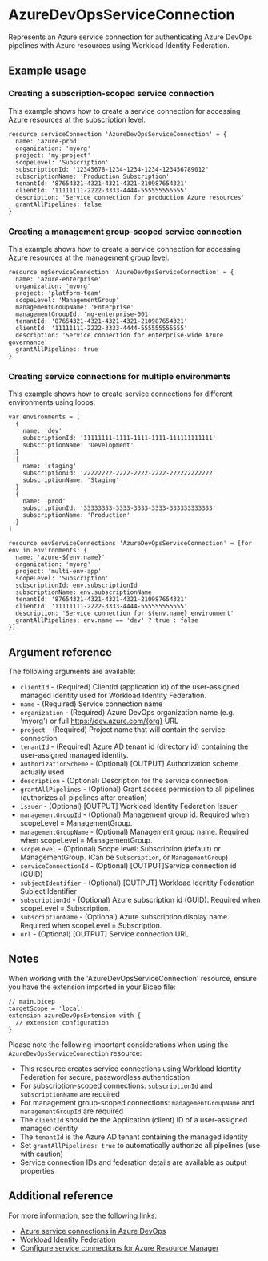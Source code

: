 ﻿# AzureDevOpsServiceConnection

Represents an Azure service connection for authenticating Azure DevOps pipelines with Azure resources using Workload Identity Federation.

## Example usage

### Creating a subscription-scoped service connection

This example shows how to create a service connection for accessing Azure resources at the subscription level.

```bicep
resource serviceConnection 'AzureDevOpsServiceConnection' = {
  name: 'azure-prod'
  organization: 'myorg'
  project: 'my-project'
  scopeLevel: 'Subscription'
  subscriptionId: '12345678-1234-1234-1234-123456789012'
  subscriptionName: 'Production Subscription'
  tenantId: '87654321-4321-4321-4321-210987654321'
  clientId: '11111111-2222-3333-4444-555555555555'
  description: 'Service connection for production Azure resources'
  grantAllPipelines: false
}
```

### Creating a management group-scoped service connection

This example shows how to create a service connection for accessing Azure resources at the management group level.

```bicep
resource mgServiceConnection 'AzureDevOpsServiceConnection' = {
  name: 'azure-enterprise'
  organization: 'myorg'
  project: 'platform-team'
  scopeLevel: 'ManagementGroup'
  managementGroupName: 'Enterprise'
  managementGroupId: 'mg-enterprise-001'
  tenantId: '87654321-4321-4321-4321-210987654321'
  clientId: '11111111-2222-3333-4444-555555555555'
  description: 'Service connection for enterprise-wide Azure governance'
  grantAllPipelines: true
}
```

### Creating service connections for multiple environments

This example shows how to create service connections for different environments using loops.

```bicep
var environments = [
  {
    name: 'dev'
    subscriptionId: '11111111-1111-1111-1111-111111111111'
    subscriptionName: 'Development'
  }
  {
    name: 'staging'
    subscriptionId: '22222222-2222-2222-2222-222222222222'
    subscriptionName: 'Staging'
  }
  {
    name: 'prod'
    subscriptionId: '33333333-3333-3333-3333-333333333333'
    subscriptionName: 'Production'
  }
]

resource envServiceConnections 'AzureDevOpsServiceConnection' = [for env in environments: {
  name: 'azure-${env.name}'
  organization: 'myorg'
  project: 'multi-env-app'
  scopeLevel: 'Subscription'
  subscriptionId: env.subscriptionId
  subscriptionName: env.subscriptionName
  tenantId: '87654321-4321-4321-4321-210987654321'
  clientId: '11111111-2222-3333-4444-555555555555'
  description: 'Service connection for ${env.name} environment'
  grantAllPipelines: env.name == 'dev' ? true : false
}]
```

## Argument reference

The following arguments are available:

- `clientId` - (Required) ClientId (application id) of the user-assigned managed identity used for Workload Identity Federation.
- `name` - (Required) Service connection name
- `organization` - (Required) Azure DevOps organization name (e.g. 'myorg') or full https://dev.azure.com/{org} URL
- `project` - (Required) Project name that will contain the service connection
- `tenantId` - (Required) Azure AD tenant id (directory id) containing the user-assigned managed identity.
- `authorizationScheme` - (Optional) [OUTPUT] Authorization scheme actually used
- `description` - (Optional) Description for the service connection
- `grantAllPipelines` - (Optional) Grant access permission to all pipelines (authorizes all pipelines after creation)
- `issuer` - (Optional) [OUTPUT] Workload Identity Federation Issuer
- `managementGroupId` - (Optional) Management group id. Required when scopeLevel = ManagementGroup.
- `managementGroupName` - (Optional) Management group name. Required when scopeLevel = ManagementGroup.
- `scopeLevel` - (Optional) Scope level: Subscription (default) or ManagementGroup. (Can be `Subscription`, or `ManagementGroup`)
- `serviceConnectionId` - (Optional) [OUTPUT]Service connection id (GUID)
- `subjectIdentifier` - (Optional) [OUTPUT] Workload Identity Federation Subject Identifier
- `subscriptionId` - (Optional) Azure subscription id (GUID). Required when scopeLevel = Subscription.
- `subscriptionName` - (Optional) Azure subscription display name. Required when scopeLevel = Subscription.
- `url` - (Optional) [OUTPUT] Service connection URL

## Notes

When working with the 'AzureDevOpsServiceConnection' resource, ensure you have the extension imported in your Bicep file:

```bicep
// main.bicep
targetScope = 'local'
extension azureDevOpsExtension with {
  // extension configuration
}
```

Please note the following important considerations when using the `AzureDevOpsServiceConnection` resource:

- This resource creates service connections using Workload Identity Federation for secure, passwordless authentication
- For subscription-scoped connections: `subscriptionId` and `subscriptionName` are required
- For management group-scoped connections: `managementGroupName` and `managementGroupId` are required
- The `clientId` should be the Application (client) ID of a user-assigned managed identity
- The `tenantId` is the Azure AD tenant containing the managed identity
- Set `grantAllPipelines: true` to automatically authorize all pipelines (use with caution)
- Service connection IDs and federation details are available as output properties

## Additional reference

For more information, see the following links:

- [Azure service connections in Azure DevOps][00]
- [Workload Identity Federation][01]
- [Configure service connections for Azure Resource Manager][02]

<!-- Link reference definitions -->
[00]: https://docs.microsoft.com/en-us/azure/devops/pipelines/library/service-endpoints
[01]: https://docs.microsoft.com/en-us/azure/active-directory/develop/workload-identity-federation
[02]: https://docs.microsoft.com/en-us/azure/devops/pipelines/library/connect-to-azure

